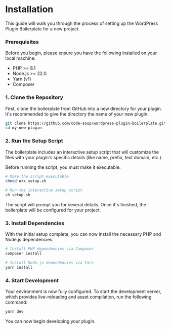 # Installation

This guide will walk you through the process of setting up the WordPress Plugin Boilerplate for a new project.

### Prerequisites

Before you begin, please ensure you have the following installed on your local machine:

-   PHP >= 8.1
-   Node.js >= 22.0
-   Yarn (v1)
-   Composer

### 1. Clone the Repository

First, clone the boilerplate from GitHub into a new directory for your plugin. It's recommended to give the directory the name of your new plugin.

```bash
git clone https://github.com/code-soup/wordpress-plugin-boilerplate.git my-new-plugin
cd my-new-plugin
```

### 2. Run the Setup Script

The boilerplate includes an interactive setup script that will customize the files with your plugin's specific details (like name, prefix, text domain, etc.).

Before running the script, you must make it executable.

```bash
# Make the script executable
chmod u+x setup.sh

# Run the interactive setup script
sh setup.sh
```
The script will prompt you for several details. Once it's finished, the boilerplate will be configured for your project.

### 3. Install Dependencies

With the initial setup complete, you can now install the necessary PHP and Node.js dependencies.

```bash
# Install PHP dependencies via Composer
composer install

# Install Node.js dependencies via Yarn
yarn install
```

### 4. Start Development

Your environment is now fully configured. To start the development server, which provides live-reloading and asset compilation, run the following command:

```bash
yarn dev
```

You can now begin developing your plugin.
